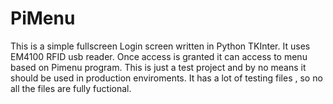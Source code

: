 PiMenu
======

This is a simple fullscreen Login screen written in Python TKInter. It uses EM4100 RFID usb reader. Once access is granted it can access to menu based on Pimenu program. This is just a test project and by no means it should be used in production enviroments. It has a lot of testing files , so no all the files are fully fuctional.
